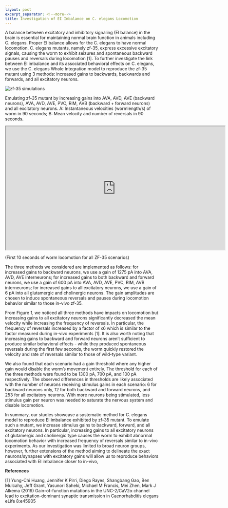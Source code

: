 ```yaml
---
layout: post
excerpt_separator: <!--more-->
title: Investigation of EI Imbalance on C. elegans Locomotion
---
```


A balance between excitatory and inhibitory signaling (EI balance) in the brain is essential for maintaining normal brain function in animals including C. elegans. Proper EI balance allows for the C. elegans to have normal locomotion. C. elegans mutants, namely zf-35, express excessive excitatory signals, causing the worm to exhibit seizures and spontaneous backward pauses and reversals during locomotion [1]. To further investigate the link between EI imbalance and its associated behavioral effects on C. elegans, we use the C. elegans Whole Integration model to reproduce the zf-35 mutant using 3 methods: increased gains to backwards, backwards and forwards, and all excitatory neurons.

![zf-35 simulations](/CelegansWholeIntegration/media/EI_Imbalance.png)

Emulating zf-35 mutant by increasing gains into AVA, AVD, AVE (backward neurons), AVA, AVD, AVE, PVC, RIM, AVB (backward + forward neurons) and all excitatory neurons. A: Instantaneous velocities (wormlength/s) of worm in 90 seconds; B: Mean velocity and number of reversals in 90 seconds.

<!--more-->

<iframe src="https://drive.google.com/file/d/1qNcRgfUkXMQYn_hWGBxUG8iZgdRJcJK4/preview" width="720" height="405" allow="autoplay"></iframe>

(First 10 seconds of worm locomotion for all ZF-35 scenarios)

The three methods we considered are implemented as follows: for increased gains to backward neurons, we use a gain of 1275 pA into AVA, AVD, AVE interneurons; for increased gains to both backward and forward neurons, we use a gain of 600 pA into AVA, AVD, AVE, PVC, RIM, AVB interneurons; for increased gains to all excitatory neurons, we use a gain of 6 pA into all glutamergic and cholinergic neurons. The gain amplitudes are chosen to induce spontaneous reversals and pauses during locomotion behavior similar to those in-vivo zf-35.

From Figure 1, we noticed all three methods have impacts on locomotion but increasing gains to all excitatory neurons significantly decreased the mean velocity while increasing the frequency of reversals. In particular, the frequency of reversals increased by a factor of x6 which is similar to the factor measured during in-vivo experiments [1]. It is also worth noting that increasing gains to backward and forward neurons aren’t sufficient to produce similar behavioral effects - while they produced spontaneous reversals during the first few seconds, the worm quickly restored the velocity and rate of reversals similar to those of wild-type variant.

We also found that each scenario had a gain threshold where any higher gain would disable the worm’s movement entirely. The threshold for each of the three methods were found to be 1300 pA, 700 pA, and 100 pA respectively. The observed differences in thresholds are likely associated with the number of neurons receiving stimulus gains in each scenario: 6 for backward neurons only, 12 for both backward and forward neurons, and 253 for all excitatory neurons. With more neurons being stimulated, less stimulus gain per neuron was needed to saturate the nervous system and disable locomotion. 

In summary, our studies showcase a systematic method for C. elegans model to reproduce EI imbalance exhibited by zf-35 mutant. To emulate such a mutant, we increase stimulus gains to backward, forward, and all excitatory neurons. In particular, increasing gains to all excitatory neurons of glutamergic and cholinergic type causes the worm to exhibit abnormal locomotion behavior with increased frequency of reversals similar to in-vivo experiments. As our investigation was limited to broad neuron groups, however, further extensions of the method aiming to delineate the exact neurons/synapses with excitatory gains will allow us to reproduce behaviors associated with EI imbalance closer to in-vivo, 

**References**

[1] Yung-Chi Huang, Jennifer K Pirri, Diego Rayes, Shangbang Gao, Ben Mulcahy, Jeff Grant, Yasunori Saheki, Michael M Francis, Mei Zhen, Mark J Alkema (2019) Gain-of-function mutations in the UNC-2/CaV2α channel lead to excitation-dominant synaptic transmission in Caenorhabditis elegans eLife 8:e45905

